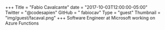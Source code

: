 +++
Title = "Fabio Cavalcante"
date = "2017-10-03T12:00:00-05:00"
Twitter = "@codesapien"
GitHub = " fabiocav"
Type = "guest"
Thumbnail = "img/guest/facaval.png"
+++
Software Engineer at Microsoft working on Azure Functions